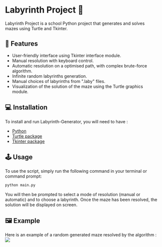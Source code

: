 # Labyrinth Project 🐢

Labyrinth Project is a school Python project that generates and solves mazes using Turtle and Tkinter.

## 🚀 Features 
- User-friendly interface using Tkinter interface module.
- Manual resolution with keyboard control.
- Automatic resolution on a optimised path, with complex brute-force algorithm.
- Infinite random labyrinths generation.
- Manual choices of labyrinths from ".laby" files.
- Visualization of the solution of the maze using the Turtle graphics module.

## 💻 Installation
To install and run Labyrinth-Generator, you will need to have :
- [Python](https://www.python.org/downloads/)
- [Turtle package](https://docs.python.org/3/library/turtle.html)
- [Tkinter package](https://docs.python.org/fr/3/library/tkinter.html)

## 🕹️ Usage
To use the script, simply run the following command in your terminal or command prompt:
```python
python main.py
```
You will then be prompted to select a mode of resolution (manual or automatic) and to choose a labyrinth. Once the maze has been resolved, the solution will be displayed on screen.

## 🖼️ Example
Here is an example of a random generated maze resolved by the algorithm :
![](example.png)

